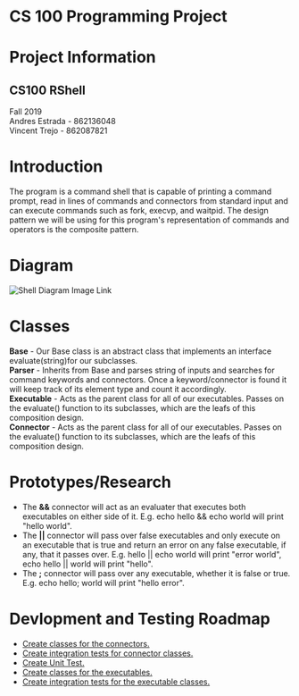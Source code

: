 # CS 100 Programming Project

# Project Information
## CS100 RShell
Fall 2019  
Andres Estrada - 862136048  
Vincent Trejo - 862087821  

# Introduction
The program is a command shell that is capable of printing a command prompt, read in lines of commands and connectors 
from standard input and can execute commands such as fork, execvp, and waitpid. The design pattern we will be using for 
this program's representation of commands and operators is the composite pattern.

# Diagram
![Shell Diagram Image Link](images/shellDiagram.jpg?raw=true)
# Classes
**Base** - Our Base class is an abstract class that implements an interface evaluate(string)for our subclasses.  
**Parser** - Inherits from Base and parses string of inputs and searches for command keywords and connectors. Once a 
keyword/connector is found it will keep track of its element type and count it accordingly.  
**Executable** - Acts as the parent class for all of our executables. Passes on the evaluate() function to its 
subclasses, which are the leafs of this composition design.  
**Connector** - Acts as the parent class for all of our executables. Passes on the evaluate() function to its subclasses, 
which are the leafs of this composition design.  

# Prototypes/Research
- The **&&** connector will act as an evaluater that executes both executables on either side of it. E.g. echo hello && 
echo world will print "hello world".  
- The **||** connector will pass over false executables and only execute on an executable that is true and return an 
error on any false executable, if any, that it passes over. E.g. hello || echo world will print "error world", echo hello 
|| world will print "hello".  
- The **;** connector will pass over any executable, whether it is false or true. E.g. echo hello; world will print 
"hello error".  
# Devlopment and Testing Roadmap
- [Create classes for the connectors.](https://github.com/cs100/assignment-andres_vincent_cs_100_assignment/issues/2)
- [Create integration tests for connector classes.](https://github.com/cs100/assignment-andres_vincent_cs_100_assignment/issues/6)
- [Create Unit Test.](https://github.com/cs100/assignment-andres_vincent_cs_100_assignment/issues/4)
- [Create classes for the executables.](https://github.com/cs100/assignment-andres_vincent_cs_100_assignment/issues/3)
- [Create integration tests for the executable classes.](https://github.com/cs100/assignment-andres_vincent_cs_100_assignment/issues/5)


